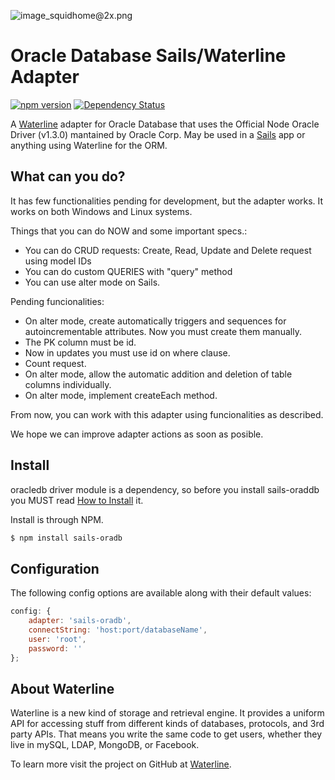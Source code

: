 ![image_squidhome@2x.png](http://i.imgur.com/RIvu9.png)

# Oracle Database Sails/Waterline Adapter

[![npm version](https://badge.fury.io/js/sails-oradb.svg)](http://badge.fury.io/js/sails-oradb) [![Dependency Status](https://gemnasium.com/baitic/sails-oradb.png)](https://gemnasium.com/baitic/sails-oradb)

A [Waterline](https://github.com/balderdashy/waterline) adapter for Oracle Database that uses the Official Node Oracle Driver (v1.3.0) mantained by Oracle Corp.  May be used in a [Sails](https://github.com/balderdashy/sails) app or anything using Waterline for the ORM.

## What can you do?

It has few functionalities pending for development, but the adapter works. It works on both Windows and Linux systems.

Things that you can do NOW and some important specs.:

- You can do CRUD requests: Create, Read, Update and Delete request using model IDs
- You can do custom QUERIES with "query" method
- You can use alter mode on Sails.

Pending funcionalities:

- On alter mode, create automatically triggers and sequences for autoincrementable attributes. Now you must create them manually.
- The PK column must be id.
- Now in updates you must use id on where clause.
- Count request.
- On alter mode, allow the automatic addition and deletion of table columns individually.
- On alter mode, implement createEach method.

From now, you can work with this adapter using funcionalities as described. 

We hope we can improve adapter actions as soon as posible.

## Install

oracledb driver module is a dependency, so before you install sails-oraddb you MUST read [How to Install](https://github.com/oracle/node-oracledb/blob/master/INSTALL.md) it.

Install is through NPM.

```bash
$ npm install sails-oradb
```

## Configuration

The following config options are available along with their default values:

```javascript
config: {
    adapter: 'sails-oradb',
    connectString: 'host:port/databaseName',
    user: 'root',
    password: ''
};
```

## About Waterline

Waterline is a new kind of storage and retrieval engine.  It provides a uniform API for accessing stuff from different kinds of databases, protocols, and 3rd party APIs.  That means you write the same code to get users, whether they live in mySQL, LDAP, MongoDB, or Facebook.

To learn more visit the project on GitHub at [Waterline](https://github.com/balderdashy/waterline).
